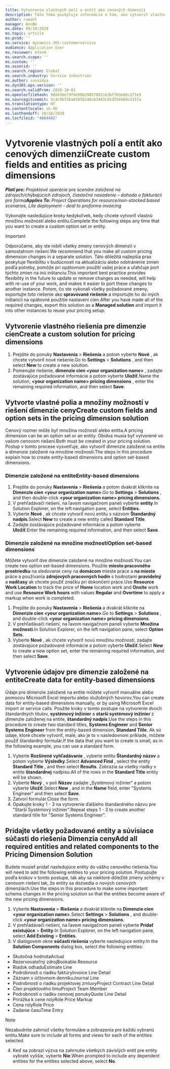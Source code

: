 ```yaml
---
title: Vytvorenie vlastných polí a entít ako cenových dimenzií
description: Táto téma poskytuje informácie o tom, ako vytvoriť vlastné množiny možností alebo entity.
author: rumant
manager: AnnBe
ms.date: 09/18/2020
ms.topic: article
ms.prod: ''
ms.service: dynamics-365-customerservice
audience: Application User
ms.reviewer: kfend
ms.search.scope: ''
ms.custom: ''
ms.assetid: ''
ms.search.region: Global
ms.search.industry: Service industries
ms.author: suvaidya
ms.dyn365.ops.version: ''
ms.search.validFrom: 2020-10-01
ms.openlocfilehash: 9dd43be79f8e906298578911b3bff03e66c2f1e5
ms.sourcegitcommit: 5c4c9bf3ba018562d6cb3443c01d550489c415fa
ms.translationtype: HT
ms.contentlocale: sk-SK
ms.lasthandoff: 10/16/2020
ms.locfileid: "4084402"
---
```

# <a name="create-custom-fields-and-entities-as-pricing-dimensions"></a><span data-ttu-id="3d20a-103">Vytvorenie vlastných polí a entít ako cenových dimenzií</span><span class="sxs-lookup"><span data-stu-id="3d20a-103">Create custom fields and entities as pricing dimensions</span></span>

<span data-ttu-id="3d20a-104">_**Platí pre:** Projektové operácie pre scenáre založené na zdrojoch/chýbajúcich zdrojoch, čiastočné nasadenie – dohoda o fakturácii pro forma_</span><span class="sxs-lookup"><span data-stu-id="3d20a-104">_**Applies To:** Project Operations for resource/non-stocked based scenarios, Lite deployment - deal to proforma invoicing_</span></span>

<span data-ttu-id="3d20a-105">Vykonajte nasledujúce kroky kedykoľvek, kedy chcete vytvoriť vlastnú množinu možností alebo entitu.</span><span class="sxs-lookup"><span data-stu-id="3d20a-105">Complete the following steps any time that you want to create a custom option set or entity.</span></span>

> [!IMPORTANT]
> <span data-ttu-id="3d20a-106">Odporúčame, aby ste robili všetky zmeny cenových dimenzií v samostatnom riešení.</span><span class="sxs-lookup"><span data-stu-id="3d20a-106">We recommend that you make all custom pricing dimension changes in a separate solution.</span></span> <span data-ttu-id="3d20a-107">Táto dôležitá najlepšia prax poskytuje flexibilitu v budúcnosti na aktualizáciu alebo odstránenie zmien podľa potreby, pomôže pri opätovnom použití vašej práce a uľahčuje port týchto zmien na inú inštanciu.</span><span class="sxs-lookup"><span data-stu-id="3d20a-107">This important best practice provides flexibility in the future to update or remove changes as needed, will help with re-use of your work, and makes it easier to port these changes to another instance.</span></span> <span data-ttu-id="3d20a-108">Potom, čo ste vykonali všetky požadované zmeny, exportujte toto riešenie ako **spravované riešenie** a importujte ho do iných inštancií na opätovné použitie nastavení cien.</span><span class="sxs-lookup"><span data-stu-id="3d20a-108">After you have made all of the required changes, export this solution as a **Managed solution** and import it into other instances to reuse your pricing setup.</span></span>


## <a name="create-a-custom-solution-for-pricing-dimensions"></a><span data-ttu-id="3d20a-109">Vytvorenie vlastného riešenia pre dimenzie cien</span><span class="sxs-lookup"><span data-stu-id="3d20a-109">Create a custom solution for pricing dimensions</span></span>
1. <span data-ttu-id="3d20a-110">Prejdite do ponuky **Nastavenia** > **Riešenia** a potom vyberte **Nové** , ak chcete vytvoriť nové riešenie.</span><span class="sxs-lookup"><span data-stu-id="3d20a-110">Go to **Settings** > **Solutions** , and then select **New** to create a new solution.</span></span> 
2. <span data-ttu-id="3d20a-111">Pomenujte riešenie, **dimenzie cien \<your organization name>** , zadajte zostávajúce požadované informácie a potom vyberte **Uložiť**.</span><span class="sxs-lookup"><span data-stu-id="3d20a-111">Name the solution, **\<your organization name> pricing dimensions** , enter the remaining required information, and then select **Save**.</span></span>
  
## <a name="create-custom-fields-and-option-sets-in-the-pricing-dimension-solution"></a><span data-ttu-id="3d20a-112">Vytvorte vlastné polia a množiny možností v riešení dimenzie ceny</span><span class="sxs-lookup"><span data-stu-id="3d20a-112">Create custom fields and option sets in the pricing dimension solution</span></span>

<span data-ttu-id="3d20a-113">Cenový rozmer môže byť množina možností alebo entita.</span><span class="sxs-lookup"><span data-stu-id="3d20a-113">A pricing dimension can be an option set or an entity.</span></span> <span data-ttu-id="3d20a-114">Obidva musia byť vytvorené vo vašom cenovom riešení.</span><span class="sxs-lookup"><span data-stu-id="3d20a-114">Both must be created in your pricing solution.</span></span> <span data-ttu-id="3d20a-115">Postup v tomto procese vysvetľuje, ako vytvoriť dimenzie založené na entite a dimenzie založené na množine možností.</span><span class="sxs-lookup"><span data-stu-id="3d20a-115">The steps in this procedure explain how to create entity-based dimensions and option set-based dimensions.</span></span>

### <a name="entity-based-dimensions"></a><span data-ttu-id="3d20a-116">Dimenzie založené na entite</span><span class="sxs-lookup"><span data-stu-id="3d20a-116">Entity-based dimensions</span></span>

1. <span data-ttu-id="3d20a-117">Prejdite do ponuky **Nastavenia** > **Riešenia** a potom dvakrát kliknite na **Dimenzie cien \<your organization name>**.</span><span class="sxs-lookup"><span data-stu-id="3d20a-117">Go to **Settings** > **Solutions** , and then double-click **\<your organization name> pricing dimensions**.</span></span>
2. <span data-ttu-id="3d20a-118">V prehľadávači riešení, na ľavom navigačnom paneli vyberte **entity**.</span><span class="sxs-lookup"><span data-stu-id="3d20a-118">In Solution Explorer, on the left navigation pane, select **Entities**.</span></span>
3. <span data-ttu-id="3d20a-119">Vyberte **Nové** , ak chcete vytvoriť novú entitu s názvom **Štandardný nadpis**.</span><span class="sxs-lookup"><span data-stu-id="3d20a-119">Select **New** to create a new entity called **Standard Title**.</span></span> 
4. <span data-ttu-id="3d20a-120">Zadajte zostávajúce požadované informácie a potom vyberte **Uložiť**.</span><span class="sxs-lookup"><span data-stu-id="3d20a-120">Enter the remaining required information, and then select **Save**.</span></span>


### <a name="option-set-based-dimensions"></a><span data-ttu-id="3d20a-121">Dimenzie založené na množine možností</span><span class="sxs-lookup"><span data-stu-id="3d20a-121">Option set-based dimensions</span></span> 
<span data-ttu-id="3d20a-122">Môžete vytvoriť dve dimenzie založené na množine možností.</span><span class="sxs-lookup"><span data-stu-id="3d20a-122">You can create two option set-based dimensions.</span></span> <span data-ttu-id="3d20a-123">Použite **miesto pracovného prostriedku** na sledovanie ceny na **domácom** mieste práce a **na mieste** práce a používania **zdrojových pracovných hodín** s hodnotami **pravidelný** a **nadčasy** ak chcete použiť značku pri dokončení práce.</span><span class="sxs-lookup"><span data-stu-id="3d20a-123">Use **Resource Work Location** to track the price of **Home** location work and **Onsite** work and use **Resource Work hours** with values **Regular** and **Overtime** to apply a markup when work is completed.</span></span>


1. <span data-ttu-id="3d20a-124">Prejdite do ponuky **Nastavenia** > **Riešenia** a dvakrát kliknite na **Dimenzie cien \<your organization name>**.</span><span class="sxs-lookup"><span data-stu-id="3d20a-124">Go to **Settings** > **Solutions** , and double-click  **\<your organization name> pricing dimensions**.</span></span> 
2. <span data-ttu-id="3d20a-125">V prehľadávači riešení, na ľavom navigačnom paneli vyberte **Množina možností**.</span><span class="sxs-lookup"><span data-stu-id="3d20a-125">In Solution Explorer, on the left navigation pane, select  **Option Sets**.</span></span> 
3. <span data-ttu-id="3d20a-126">Vyberte **Nové** , ak chcete vytvoriť novú množinu možností, zadajte zostávajúce požadované informácie a potom vyberte **Uložiť**.</span><span class="sxs-lookup"><span data-stu-id="3d20a-126">Select **New** to create a new option set, enter the remaining required information, and then select **Save**.</span></span>

## <a name="create-data-for-entity-based-dimensions"></a><span data-ttu-id="3d20a-127">Vytvorenie údajov pre dimenzie založené na entite</span><span class="sxs-lookup"><span data-stu-id="3d20a-127">Create data for entity-based dimensions</span></span>

<span data-ttu-id="3d20a-128">Údaje pre dimenzie založené na entite môžete vytvoriť manuálne alebo pomocou Microsoft Excel importu alebo služobných hovorov.</span><span class="sxs-lookup"><span data-stu-id="3d20a-128">You can create data for entity-based dimensions manually, or by using Microsoft Excel import or service calls.</span></span> <span data-ttu-id="3d20a-129">Použite kroky v tomto postupe na vytvorenie dvoch štandardných titulov, **systémový inžinier** a **starší systémový inžinier** z dimenzie založenej na entite, **štandardný nadpis**.</span><span class="sxs-lookup"><span data-stu-id="3d20a-129">Use the steps in this procedure to create two standard titles, **Systems Engineer** and **Senior Systems Engineer** from the entity-based dimension, **Standard Title**.</span></span> <span data-ttu-id="3d20a-130">Ak sú údaje, ktoré chcete vytvoriť, malé, ako je to v nasledovnom príklade, môžete použiť štandardný formulár.</span><span class="sxs-lookup"><span data-stu-id="3d20a-130">If the data that you want to create is small, as in the following example, you can use a standard form.</span></span>

1. <span data-ttu-id="3d20a-131">Vyberte **Rozšírené vyhľadávanie** , vyberte entitu **Štandardný názov** a potom vyberte **Výsledky**.</span><span class="sxs-lookup"><span data-stu-id="3d20a-131">Select **Advanced Find** , select the entity **Standard Title** , and then select **Results**.</span></span> <span data-ttu-id="3d20a-132">Zobrazia sa všetky riadky v entite **štandardnej** nadpisu.</span><span class="sxs-lookup"><span data-stu-id="3d20a-132">All of the rows in the **Standard Title** entity will be shown.</span></span>
2. <span data-ttu-id="3d20a-133">Vyberte **Nový** , v poli **Názov** zadajte „Systémový inžinier“ a potom vyberte **Uložiť**.</span><span class="sxs-lookup"><span data-stu-id="3d20a-133">Select **New** , and in the **Name** field, enter "Systems Engineer" and then select **Save**.</span></span>
3. <span data-ttu-id="3d20a-134">Zatvorí formulár.</span><span class="sxs-lookup"><span data-stu-id="3d20a-134">Close the form.</span></span> 
4. <span data-ttu-id="3d20a-135">Opakujte kroky 1 - 3 na vytvorenie ďalšieho štandardného názvu pre "Starší Systémový inžinier".</span><span class="sxs-lookup"><span data-stu-id="3d20a-135">Repeat steps 1 - 3 to create another standard title for "Senior Systems Engineer".</span></span>

## <a name="add-all-required-entities-and-related-components-to-the-pricing-dimension-solution"></a><span data-ttu-id="3d20a-136">Pridajte všetky požadované entity a súvisiace súčasti do riešenia Dimenzia ceny</span><span class="sxs-lookup"><span data-stu-id="3d20a-136">Add all required entities and related components to the Pricing Dimension Solution</span></span>
<span data-ttu-id="3d20a-137">Budete musieť pridať nasledujúce entity do vášho cenového riešenia.</span><span class="sxs-lookup"><span data-stu-id="3d20a-137">You will need to add the following entities to your pricing solution.</span></span> <span data-ttu-id="3d20a-138">Postupujte podľa krokov v tomto postupe, tak aby sa niektoré dôležité zmeny schémy v cenovom riešení tak, že entity sa dozvedia o nových cenových dimenziách.</span><span class="sxs-lookup"><span data-stu-id="3d20a-138">Use the steps in this procedure to make some important schema changes in the pricing solution so that the entities become aware of the new pricing dimensions.</span></span>

1. <span data-ttu-id="3d20a-139">Vyberte **Nastavenia** > **Riešenia** a dvakrát kliknite na **Dimenzie cien \<your organization name>**.</span><span class="sxs-lookup"><span data-stu-id="3d20a-139">Select **Settings** > **Solutions** , and double-click **\<your organization name> pricing dimensions**.</span></span> 
2. <span data-ttu-id="3d20a-140">V prehľadávači riešení, na ľavom navigačnom paneli vyberte **Pridať existujúce** > **Entity**.</span><span class="sxs-lookup"><span data-stu-id="3d20a-140">In Solution Explorer, on the left navigation pane, select **Add Existing** > **Entities**.</span></span>
3. <span data-ttu-id="3d20a-141">V dialógovom okne **súčasti riešenia** vyberte nasledujúce entity:</span><span class="sxs-lookup"><span data-stu-id="3d20a-141">In the **Solution Components** dialog box, select the following entities:</span></span>

  - <span data-ttu-id="3d20a-142">Skutočná hodnota</span><span class="sxs-lookup"><span data-stu-id="3d20a-142">Actual</span></span>
  - <span data-ttu-id="3d20a-143">Rezervovateľný zdroj</span><span class="sxs-lookup"><span data-stu-id="3d20a-143">Bookable Resource</span></span>
  - <span data-ttu-id="3d20a-144">Riadok odhadu</span><span class="sxs-lookup"><span data-stu-id="3d20a-144">Estimate Line</span></span>
  - <span data-ttu-id="3d20a-145">Podrobnosti o riadku faktúry</span><span class="sxs-lookup"><span data-stu-id="3d20a-145">Invoice Line Detail</span></span>
  - <span data-ttu-id="3d20a-146">Záznam v účtovnom denníku</span><span class="sxs-lookup"><span data-stu-id="3d20a-146">Journal Line</span></span>
  - <span data-ttu-id="3d20a-147">Podrobnosti o riadku projektovej zmluvy</span><span class="sxs-lookup"><span data-stu-id="3d20a-147">Project Contract Line Detail</span></span>
  - <span data-ttu-id="3d20a-148">Člen projektového tímu</span><span class="sxs-lookup"><span data-stu-id="3d20a-148">Project Team Member</span></span>
  - <span data-ttu-id="3d20a-149">Podrobnosti o riadku cenovej ponuky</span><span class="sxs-lookup"><span data-stu-id="3d20a-149">Quote Line Detail</span></span>
  - <span data-ttu-id="3d20a-150">Prirážka k cene roly</span><span class="sxs-lookup"><span data-stu-id="3d20a-150">Role Price Markup</span></span>
  - <span data-ttu-id="3d20a-151">Cena roly</span><span class="sxs-lookup"><span data-stu-id="3d20a-151">Role Price</span></span> 
  - <span data-ttu-id="3d20a-152">Zadanie času</span><span class="sxs-lookup"><span data-stu-id="3d20a-152">Time Entry</span></span> 


> [!NOTE]
> <span data-ttu-id="3d20a-153">Nezabudnite zahrnúť všetky formuláre a zobrazenia pre každú vybranú entitu.</span><span class="sxs-lookup"><span data-stu-id="3d20a-153">Make sure to include all forms and views for each of the entities selected.</span></span>

4. <span data-ttu-id="3d20a-154">Keď sa zobrazí výzva na zahrnutie všetkých závislých entít pre entity vybraté vyššie, vyberte **Nie**.</span><span class="sxs-lookup"><span data-stu-id="3d20a-154">When prompted to include any dependent entities for the entities selected above, select **No**.</span></span>

